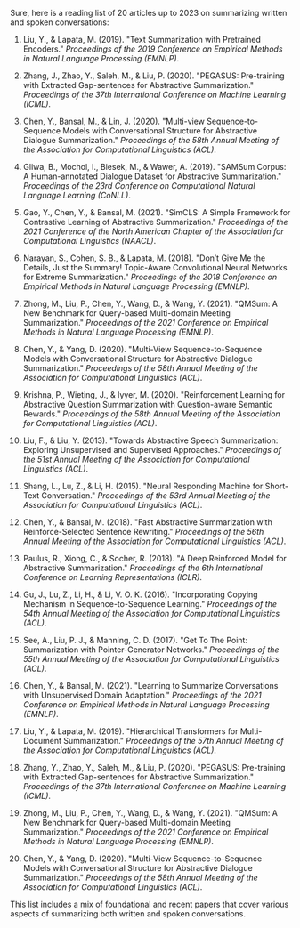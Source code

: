 Sure, here is a reading list of 20 articles up to 2023 on summarizing written and spoken conversations:

1. Liu, Y., & Lapata, M. (2019). "Text Summarization with Pretrained Encoders." *Proceedings of the 2019 Conference on Empirical Methods in Natural Language Processing (EMNLP)*.

2. Zhang, J., Zhao, Y., Saleh, M., & Liu, P. (2020). "PEGASUS: Pre-training with Extracted Gap-sentences for Abstractive Summarization." *Proceedings of the 37th International Conference on Machine Learning (ICML)*.

3. Chen, Y., Bansal, M., & Lin, J. (2020). "Multi-view Sequence-to-Sequence Models with Conversational Structure for Abstractive Dialogue Summarization." *Proceedings of the 58th Annual Meeting of the Association for Computational Linguistics (ACL)*.

4. Gliwa, B., Mochol, I., Biesek, M., & Wawer, A. (2019). "SAMSum Corpus: A Human-annotated Dialogue Dataset for Abstractive Summarization." *Proceedings of the 23rd Conference on Computational Natural Language Learning (CoNLL)*.

5. Gao, Y., Chen, Y., & Bansal, M. (2021). "SimCLS: A Simple Framework for Contrastive Learning of Abstractive Summarization." *Proceedings of the 2021 Conference of the North American Chapter of the Association for Computational Linguistics (NAACL)*.

6. Narayan, S., Cohen, S. B., & Lapata, M. (2018). "Don’t Give Me the Details, Just the Summary! Topic-Aware Convolutional Neural Networks for Extreme Summarization." *Proceedings of the 2018 Conference on Empirical Methods in Natural Language Processing (EMNLP)*.

7. Zhong, M., Liu, P., Chen, Y., Wang, D., & Wang, Y. (2021). "QMSum: A New Benchmark for Query-based Multi-domain Meeting Summarization." *Proceedings of the 2021 Conference on Empirical Methods in Natural Language Processing (EMNLP)*.

8. Chen, Y., & Yang, D. (2020). "Multi-View Sequence-to-Sequence Models with Conversational Structure for Abstractive Dialogue Summarization." *Proceedings of the 58th Annual Meeting of the Association for Computational Linguistics (ACL)*.

9. Krishna, P., Wieting, J., & Iyyer, M. (2020). "Reinforcement Learning for Abstractive Question Summarization with Question-aware Semantic Rewards." *Proceedings of the 58th Annual Meeting of the Association for Computational Linguistics (ACL)*.

10. Liu, F., & Liu, Y. (2013). "Towards Abstractive Speech Summarization: Exploring Unsupervised and Supervised Approaches." *Proceedings of the 51st Annual Meeting of the Association for Computational Linguistics (ACL)*.

11. Shang, L., Lu, Z., & Li, H. (2015). "Neural Responding Machine for Short-Text Conversation." *Proceedings of the 53rd Annual Meeting of the Association for Computational Linguistics (ACL)*.

12. Chen, Y., & Bansal, M. (2018). "Fast Abstractive Summarization with Reinforce-Selected Sentence Rewriting." *Proceedings of the 56th Annual Meeting of the Association for Computational Linguistics (ACL)*.

13. Paulus, R., Xiong, C., & Socher, R. (2018). "A Deep Reinforced Model for Abstractive Summarization." *Proceedings of the 6th International Conference on Learning Representations (ICLR)*.

14. Gu, J., Lu, Z., Li, H., & Li, V. O. K. (2016). "Incorporating Copying Mechanism in Sequence-to-Sequence Learning." *Proceedings of the 54th Annual Meeting of the Association for Computational Linguistics (ACL)*.

15. See, A., Liu, P. J., & Manning, C. D. (2017). "Get To The Point: Summarization with Pointer-Generator Networks." *Proceedings of the 55th Annual Meeting of the Association for Computational Linguistics (ACL)*.

16. Chen, Y., & Bansal, M. (2021). "Learning to Summarize Conversations with Unsupervised Domain Adaptation." *Proceedings of the 2021 Conference on Empirical Methods in Natural Language Processing (EMNLP)*.

17. Liu, Y., & Lapata, M. (2019). "Hierarchical Transformers for Multi-Document Summarization." *Proceedings of the 57th Annual Meeting of the Association for Computational Linguistics (ACL)*.

18. Zhang, Y., Zhao, Y., Saleh, M., & Liu, P. (2020). "PEGASUS: Pre-training with Extracted Gap-sentences for Abstractive Summarization." *Proceedings of the 37th International Conference on Machine Learning (ICML)*.

19. Zhong, M., Liu, P., Chen, Y., Wang, D., & Wang, Y. (2021). "QMSum: A New Benchmark for Query-based Multi-domain Meeting Summarization." *Proceedings of the 2021 Conference on Empirical Methods in Natural Language Processing (EMNLP)*.

20. Chen, Y., & Yang, D. (2020). "Multi-View Sequence-to-Sequence Models with Conversational Structure for Abstractive Dialogue Summarization." *Proceedings of the 58th Annual Meeting of the Association for Computational Linguistics (ACL)*.

This list includes a mix of foundational and recent papers that cover various aspects of summarizing both written and spoken conversations.